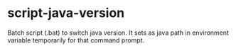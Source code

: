 # script-java-version
Batch script (.bat) to switch java version. It sets as java path in environment variable temporarily for that command prompt.
